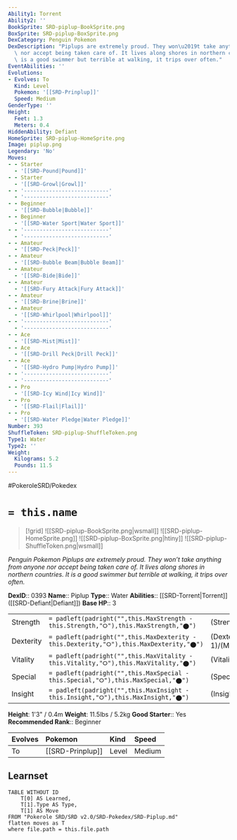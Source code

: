 ```yaml
---
Ability1: Torrent
Ability2: ''
BookSprite: SRD-piplup-BookSprite.png
BoxSprite: SRD-piplup-BoxSprite.png
DexCategory: Penguin Pokemon
DexDescription: "Piplups are extremely proud. They won\u2019t take anything from anyone\
  \ nor accept being taken care of. It lives along shores in northern countries. It\
  \ is a good swimmer but terrible at walking, it trips over often."
EventAbilities: ''
Evolutions:
- Evolves: To
  Kind: Level
  Pokemon: '[[SRD-Prinplup]]'
  Speed: Medium
GenderType: ''
Height:
  Feet: 1.3
  Meters: 0.4
HiddenAbility: Defiant
HomeSprite: SRD-piplup-HomeSprite.png
Image: piplup.png
Legendary: 'No'
Moves:
- - Starter
  - '[[SRD-Pound|Pound]]'
- - Starter
  - '[[SRD-Growl|Growl]]'
- - '---------------------------'
  - '---------------------------'
- - Beginner
  - '[[SRD-Bubble|Bubble]]'
- - Beginner
  - '[[SRD-Water Sport|Water Sport]]'
- - '---------------------------'
  - '---------------------------'
- - Amateur
  - '[[SRD-Peck|Peck]]'
- - Amateur
  - '[[SRD-Bubble Beam|Bubble Beam]]'
- - Amateur
  - '[[SRD-Bide|Bide]]'
- - Amateur
  - '[[SRD-Fury Attack|Fury Attack]]'
- - Amateur
  - '[[SRD-Brine|Brine]]'
- - Amateur
  - '[[SRD-Whirlpool|Whirlpool]]'
- - '---------------------------'
  - '---------------------------'
- - Ace
  - '[[SRD-Mist|Mist]]'
- - Ace
  - '[[SRD-Drill Peck|Drill Peck]]'
- - Ace
  - '[[SRD-Hydro Pump|Hydro Pump]]'
- - '---------------------------'
  - '---------------------------'
- - Pro
  - '[[SRD-Icy Wind|Icy Wind]]'
- - Pro
  - '[[SRD-Flail|Flail]]'
- - Pro
  - '[[SRD-Water Pledge|Water Pledge]]'
Number: 393
ShuffleToken: SRD-piplup-ShuffleToken.png
Type1: Water
Type2: ''
Weight:
  Kilograms: 5.2
  Pounds: 11.5
---
```


#PokeroleSRD/Pokedex

# `= this.name`

> [!grid]
> ![[SRD-piplup-BookSprite.png|wsmall]]
> ![[SRD-piplup-HomeSprite.png]]
> ![[SRD-piplup-BoxSprite.png|htiny]]
> ![[SRD-piplup-ShuffleToken.png|wsmall]]


*Penguin Pokemon*
*Piplups are extremely proud. They won’t take anything from anyone nor accept being taken care of. It lives along shores in northern countries. It is a good swimmer but terrible at walking, it trips over often.*

**DexID**:: 0393
**Name**:: Piplup
**Type**:: Water
**Abilities**:: [[SRD-Torrent|Torrent]] ([[SRD-Defiant|Defiant]])
**Base HP**:: 3

|           |                                                                                        |                                          |
| --------- | -------------------------------------------------------------------------------------- | ---------------------------------------- |
| Strength  | `= padleft(padright("",this.MaxStrength - this.Strength,"⭘"),this.MaxStrength,"⬤")`    | (Strength::2)/(MaxStrength::4)   |
| Dexterity | `= padleft(padright("",this.MaxDexterity - this.Dexterity,"⭘"),this.MaxDexterity,"⬤")` | (Dexterity:: 1)/(MaxDexterity::3) |
| Vitality  | `= padleft(padright("",this.MaxVitality - this.Vitality,"⭘"),this.MaxVitality,"⬤")`    | (Vitality::2)/(MaxVitality::4)   |
| Special   | `= padleft(padright("",this.MaxSpecial - this.Special,"⭘"),this.MaxSpecial,"⬤")`       | (Special::2)/(MaxSpecial::4)     |
| Insight   | `= padleft(padright("",this.MaxInsight - this.Insight,"⭘"),this.MaxInsight,"⬤")`       | (Insight::2)/(MaxInsight::4)     |

**Height**: 1'3" / 0.4m
**Weight**: 11.5lbs / 5.2kg
**Good Starter**:: Yes
**Recommended Rank**:: Beginner

| Evolves   | Pokemon          | Kind   | Speed   |
|:----------|:-----------------|:-------|:--------|
| To        | [[SRD-Prinplup]] | Level  | Medium  |

## Learnset

```dataview
TABLE WITHOUT ID
    T[0] AS Learned,
    T[1].Type AS Type,
    T[1] AS Move
FROM "Pokerole SRD/SRD v2.0/SRD-Pokedex/SRD-Piplup.md"
flatten moves as T
where file.path = this.file.path
```
